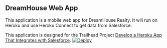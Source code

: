 DreamHouse Web App
------------------

This application is a mobile web app for DreamHouse Realty. It will run on Heroku and use Heroku Connect to get data from Salesforce.

This application is designed for the Trailhead Project [Develop a Heroku App That Integrates with Salesforce](https://trailhead.salesforce.com/content/learn/projects/develop-heroku-applications).
<a href="https://heroku.com/deploy?template=https://github.com/mizeramaciej/intro-to-heroku">
  <img src="https://www.herokucdn.com/deploy/button.svg" alt="Deploy"/>
</a>
